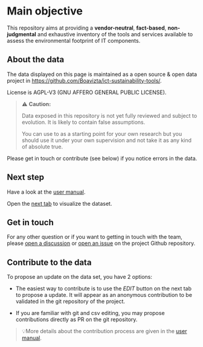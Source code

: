 
# Main objective

This repository aims at providing a **vendor-neutral**, **fact-based**, **non-judgmental** and exhaustive inventory of the tools and services available to assess the environmental footprint of IT components.

## About the data

The data displayed on this page is maintained as a open source & open data project in <https://github.com/Boavizta/ict-sustainability-tools/>.

License is AGPL-V3 (GNU AFFERO GENERAL PUBLIC LICENSE).

> ⚠️ **Caution:**
>
> Data exposed in this repository is not yet fully reviewed and subject to evolution. It is likely to contain false assumptions.
>
> You can use to as a starting point for your own research but you should use it under your own supervision and not take it as any kind of absolute true.

Please get in touch or contribute (see below) if you notice errors in the data.

## Next step

Have a look at the [user manual](https://github.com/Boavizta/ict-sustainability-tools/blob/main/doc/user-manual/how-to-use-the-tool.md).

Open the [next tab](https://boavizta.github.io/ict-sustainability-tools/?datami_tab=2&datami_view=cards) to visualize the dataset.

## Get in touch

For any other question or if you want to getting in touch with the team, please [open a discussion](https://github.com/Boavizta/ict-sustainability-tools/discussions) or [open an issue](https://github.com/Boavizta/ict-sustainability-tools/issues) on the project Github repository.

## Contribute to the data

To propose an update on the data set, you have 2 options:

- The easiest way to contribute is to use the *EDIT* button on the next tab to propose a update. It will appear as an anonymous contribution to be validated in the git repository of the project.

- If you are familiar with git and csv editing, you may propose contributions directly as PR on the git repository.

> 💡More details about the contribution process are given in the [user manual](https://github.com/Boavizta/ict-sustainability-tools/blob/main/doc/user-manual/how-to-use-the-tool.md).
